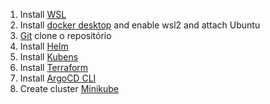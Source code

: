 1. Install [WSL](./wsl.md)
2. Install [docker desktop](https://docs.docker.com/desktop/windows/wsl/) and enable wsl2 and attach Ubuntu
3. [Git](./git.md) clone o repositório
4. Install [Helm](./heml.md)
5. Install [Kubens](./kubens.md)
6. Install [Terraform](./terraform.md)
7. Install [ArgoCD CLI](./argocdcli.md)
8. Create cluster [Minikube](./minikube.md)

